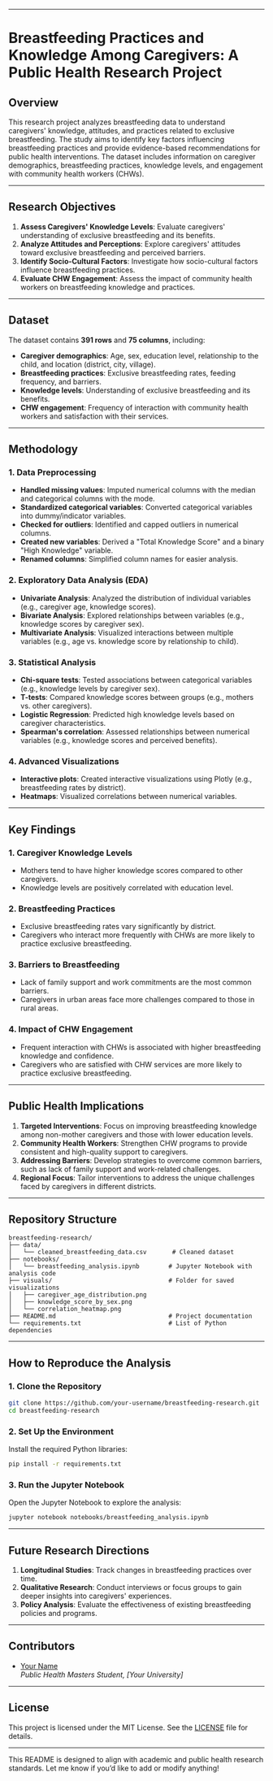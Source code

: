 
---

# Breastfeeding Practices and Knowledge Among Caregivers: A Public Health Research Project

## Overview
This research project analyzes breastfeeding data to understand caregivers' knowledge, attitudes, and practices related to exclusive breastfeeding. The study aims to identify key factors influencing breastfeeding practices and provide evidence-based recommendations for public health interventions. The dataset includes information on caregiver demographics, breastfeeding practices, knowledge levels, and engagement with community health workers (CHWs).

---

## Research Objectives
1. **Assess Caregivers' Knowledge Levels**: Evaluate caregivers' understanding of exclusive breastfeeding and its benefits.
2. **Analyze Attitudes and Perceptions**: Explore caregivers' attitudes toward exclusive breastfeeding and perceived barriers.
3. **Identify Socio-Cultural Factors**: Investigate how socio-cultural factors influence breastfeeding practices.
4. **Evaluate CHW Engagement**: Assess the impact of community health workers on breastfeeding knowledge and practices.

---

## Dataset
The dataset contains **391 rows** and **75 columns**, including:
- **Caregiver demographics**: Age, sex, education level, relationship to the child, and location (district, city, village).
- **Breastfeeding practices**: Exclusive breastfeeding rates, feeding frequency, and barriers.
- **Knowledge levels**: Understanding of exclusive breastfeeding and its benefits.
- **CHW engagement**: Frequency of interaction with community health workers and satisfaction with their services.

---

## Methodology

### 1. Data Preprocessing
- **Handled missing values**: Imputed numerical columns with the median and categorical columns with the mode.
- **Standardized categorical variables**: Converted categorical variables into dummy/indicator variables.
- **Checked for outliers**: Identified and capped outliers in numerical columns.
- **Created new variables**: Derived a "Total Knowledge Score" and a binary "High Knowledge" variable.
- **Renamed columns**: Simplified column names for easier analysis.

### 2. Exploratory Data Analysis (EDA)
- **Univariate Analysis**: Analyzed the distribution of individual variables (e.g., caregiver age, knowledge scores).
- **Bivariate Analysis**: Explored relationships between variables (e.g., knowledge scores by caregiver sex).
- **Multivariate Analysis**: Visualized interactions between multiple variables (e.g., age vs. knowledge score by relationship to child).

### 3. Statistical Analysis
- **Chi-square tests**: Tested associations between categorical variables (e.g., knowledge levels by caregiver sex).
- **T-tests**: Compared knowledge scores between groups (e.g., mothers vs. other caregivers).
- **Logistic Regression**: Predicted high knowledge levels based on caregiver characteristics.
- **Spearman's correlation**: Assessed relationships between numerical variables (e.g., knowledge scores and perceived benefits).

### 4. Advanced Visualizations
- **Interactive plots**: Created interactive visualizations using Plotly (e.g., breastfeeding rates by district).
- **Heatmaps**: Visualized correlations between numerical variables.

---

## Key Findings

### 1. Caregiver Knowledge Levels
- Mothers tend to have higher knowledge scores compared to other caregivers.
- Knowledge levels are positively correlated with education level.

### 2. Breastfeeding Practices
- Exclusive breastfeeding rates vary significantly by district.
- Caregivers who interact more frequently with CHWs are more likely to practice exclusive breastfeeding.

### 3. Barriers to Breastfeeding
- Lack of family support and work commitments are the most common barriers.
- Caregivers in urban areas face more challenges compared to those in rural areas.

### 4. Impact of CHW Engagement
- Frequent interaction with CHWs is associated with higher breastfeeding knowledge and confidence.
- Caregivers who are satisfied with CHW services are more likely to practice exclusive breastfeeding.

---

## Public Health Implications
1. **Targeted Interventions**: Focus on improving breastfeeding knowledge among non-mother caregivers and those with lower education levels.
2. **Community Health Workers**: Strengthen CHW programs to provide consistent and high-quality support to caregivers.
3. **Addressing Barriers**: Develop strategies to overcome common barriers, such as lack of family support and work-related challenges.
4. **Regional Focus**: Tailor interventions to address the unique challenges faced by caregivers in different districts.

---

## Repository Structure
```
breastfeeding-research/
├── data/
│   └── cleaned_breastfeeding_data.csv       # Cleaned dataset
├── notebooks/
│   └── breastfeeding_analysis.ipynb        # Jupyter Notebook with analysis code
├── visuals/                                # Folder for saved visualizations
│   ├── caregiver_age_distribution.png
│   ├── knowledge_score_by_sex.png
│   └── correlation_heatmap.png
├── README.md                               # Project documentation
└── requirements.txt                        # List of Python dependencies
```

---

## How to Reproduce the Analysis

### 1. Clone the Repository
```bash
git clone https://github.com/your-username/breastfeeding-research.git
cd breastfeeding-research
```

### 2. Set Up the Environment
Install the required Python libraries:
```bash
pip install -r requirements.txt
```

### 3. Run the Jupyter Notebook
Open the Jupyter Notebook to explore the analysis:
```bash
jupyter notebook notebooks/breastfeeding_analysis.ipynb
```

---

## Future Research Directions
1. **Longitudinal Studies**: Track changes in breastfeeding practices over time.
2. **Qualitative Research**: Conduct interviews or focus groups to gain deeper insights into caregivers' experiences.
3. **Policy Analysis**: Evaluate the effectiveness of existing breastfeeding policies and programs.

---

## Contributors
- [Your Name](https://github.com/your-username)  
  *Public Health Masters Student, [Your University]*

---

## License
This project is licensed under the MIT License. See the [LICENSE](LICENSE) file for details.

---

This README is designed to align with academic and public health research standards. Let me know if you’d like to add or modify anything!
